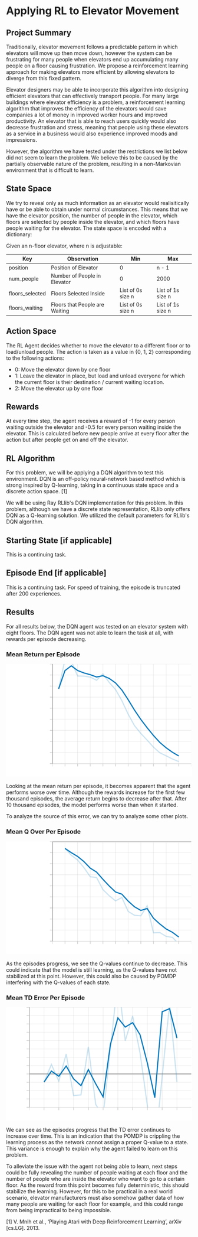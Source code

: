# Applying RL to Elevator Movement
## Project Summary
<!-- Around 200 Words -->
<!-- Cover (1) What problem you are solving, (2) Who will use this RL module and be happy with the learning, and (3) a brief description of the results -->
Traditionally, elevator movement follows a predictable pattern in which elevators will move up then move down, however the system can be frustrating for many people when elevators end up accumulating many people on a floor causing frustration. We propose a reinforcement learning approach for making elevators more efficient by allowing elevators to diverge from this fixed pattern.

Elevator designers may be able to incorporate this algorithm into designing efficient elevators that can effectively transport people. For many large buildings where elevator efficiency is a problem, a reinforcement learning algorithm that improves the efficiency of the elevators would save companies a lot of money in improved worker hours and improved productivity. An elevator that is able to reach users quickly would also decrease frustration and stress, meaning that people using these elevators as a service in a business would also experience improved moods and impressions.

However, the algorithm we have tested under the restrictions we list below did not seem to learn the problem. We believe this to be caused by the partially observable nature of the problem, resulting in a non-Markovian environment that is difficult to learn.

## State Space
<!-- See the Cart Pole Env example https://gymnasium.farama.org/environments/classic_control/cart_pole/ -->
We try to reveal only as much information as an elevator would realisitically have or be able to obtain under normal circumstances. This means that we have the elevator position, the number of people in the elevator, which floors are selected by people inside the elevator, and which floors have people waiting for the elevator. The state space is encoded with a dictionary:

Given an n-floor elevator, where n is adjustable:

| Key             | Observation                    | Min               | Max               |
|-----------------|--------------------------------|-------------------|-------------------|
| position        | Position of Elevator           | 0                 | n - 1             |
| num_people      | Number of People in Elevator   | 0                 | 2000              |
| floors_selected | Floors Selected Inside         | List of 0s size n | List of 1s size n |
| floors_waiting  | Floors that People are Waiting | List of 0s size n | List of 1s size n |


## Action Space
<!-- See the Cart Pole Env example https://gymnasium.farama.org/environments/classic_control/cart_pole/ -->
The RL Agent decides whether to move the elevator to a different floor or to load/unload people. The action is taken as a value in {0, 1, 2} corresponding to the following actions:

- 0: Move the elevator down by one floor
- 1: Leave the elevator in place, but load and unload everyone for which the current floor is their destination / current waiting location.
- 2: Move the elevator up by one floor

## Rewards
<!-- See the Cart Pole Env example https://gymnasium.farama.org/environments/classic_control/cart_pole/ -->
At every time step, the agent receives a reward of -1 for every person waiting outside the elevator and -0.5 for every person waiting inside the elevator. This is calculated before new people arrive at every floor after the action but after people get on and off the elevator.

## RL Algorithm 
For this problem, we will be applying a DQN algorithm to test this environment. DQN is an off-policy neural-network based method which is strong inspired by Q-learning, taking in a continuous state space and a discrete action space. [1]

We will be using Ray RLlib's DQN implementation for this problem. In this problem, although we have a discrete state representation, RLlib only offers DQN as a Q-learning solution. We utilized the default parameters for RLlib's DQN algorithm.


## Starting State [if applicable]
<!-- See the Cart Pole Env example https://gymnasium.farama.org/environments/classic_control/cart_pole/ -->
This is a continuing task.

## Episode End [if applicable]
<!-- See the Cart Pole Env example https://gymnasium.farama.org/environments/classic_control/cart_pole/ -->
This is a continuing task. For speed of training, the episode is truncated after 200 experiences.

## Results
For all results below, the DQN agent was tested on an elevator system with eight floors. The DQN agent was not able to learn the task at all, with rewards per episode decreasing.

### Mean Return per Episode
![DQN Mean Reward](data/ray_tune_episode_reward_mean.svg "Mean Reward per Episode")

Looking at the mean return per episode, it becomes apparent that the agent performs worse over time. Although the rewards increase for the first few thousand episodes, the average return begins to decrease after that. After 10 thousand episodes, the model performs worse than when it started.

To analyze the source of this error, we can try to analyze some other plots.

### Mean Q Over Per Episode
![DQN Mean Q-value](data/ray_tune_info_learner_default_policy_learner_stats_mean_q.svg "Mean Q-value Per Episode")

As the episodes progress, we see the Q-values continue to decrease. This could indicate that the model is still learning, as the Q-values have not stabilized at this point. However, this could also be caused by POMDP interfering with the Q-values of each state.

### Mean TD Error Per Episode
![DQN Mean TD Error](data/ray_tune_info_learner_default_policy_mean_td_error.svg "Mean TD Error Per Episode")

We can see as the episodes progress that the TD error continues to increase over time. This is an indication that the POMDP is crippling the learning process as the network cannot assign a proper Q-value to a state. This variance is enough to explain why the agent failed to learn on this problem.

To alleviate the issue with the agent not being able to learn, next steps could be fully revealing the number of people waiting at each floor and the number of people who are inside the elevator who want to go to a certain floor. As the reward from this point becomes fully deterministic, this should stabilize the learning. However, for this to be practical in a real world scenario, elevator manufacturers must also somehow gather data of how many people are waiting for each floor for example, and this could range from being impractical to being impossible.

[1] V. Mnih et al., ‘Playing Atari with Deep Reinforcement Learning’, arXiv [cs.LG]. 2013.